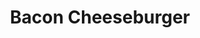---
title: "Bacon Cheeseburger"
description: ""
price_s: "8"
price_l: "12"
price_lg: ""
weight: "3"
---